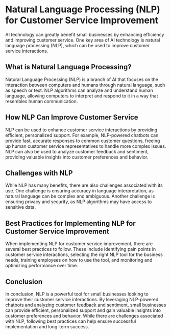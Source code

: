 Natural Language Processing (NLP) for Customer Service Improvement
=============================================================================================================================

AI technology can greatly benefit small businesses by enhancing efficiency and improving customer service. One key area of AI technology is natural language processing (NLP), which can be used to improve customer service interactions.

What is Natural Language Processing?
------------------------------------

Natural Language Processing (NLP) is a branch of AI that focuses on the interaction between computers and humans through natural language, such as speech or text. NLP algorithms can analyze and understand human language, allowing computers to interpret and respond to it in a way that resembles human communication.

How NLP Can Improve Customer Service
------------------------------------

NLP can be used to enhance customer service interactions by providing efficient, personalized support. For example, NLP-powered chatbots can provide fast, accurate responses to common customer questions, freeing up human customer service representatives to handle more complex issues. NLP can also be used to analyze customer feedback and sentiment, providing valuable insights into customer preferences and behavior.

Challenges with NLP
-------------------

While NLP has many benefits, there are also challenges associated with its use. One challenge is ensuring accuracy in language interpretation, as natural language can be complex and ambiguous. Another challenge is ensuring privacy and security, as NLP algorithms may have access to sensitive data.

Best Practices for Implementing NLP for Customer Service Improvement
--------------------------------------------------------------------

When implementing NLP for customer service improvement, there are several best practices to follow. These include identifying pain points in customer service interactions, selecting the right NLP tool for the business needs, training employees on how to use the tool, and monitoring and optimizing performance over time.

Conclusion
----------

In conclusion, NLP is a powerful tool for small businesses looking to improve their customer service interactions. By leveraging NLP-powered chatbots and analyzing customer feedback and sentiment, small businesses can provide efficient, personalized support and gain valuable insights into customer preferences and behavior. While there are challenges associated with NLP, following best practices can help ensure successful implementation and long-term success.



